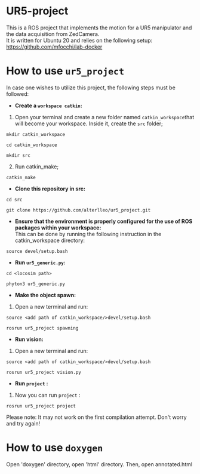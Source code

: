 # UR5-project
This is a ROS project that implements the motion for a UR5 manipulator and the data acquisition from ZedCamera.  
It is written for Ubuntu 20 and relies on the following setup: https://github.com/mfocchi/lab-docker
# How to use  ```ur5_project```
In case one wishes to utilize this project, the following steps must be followed:  
- **Create a ```workspace catkin```:**
1. Open your terminal and create a new folder named ```catkin_workspace```that will become your workspace. Inside it, create the ```src``` folder;
```
mkdir catkin_workspace
```
```
cd catkin_workspace
```
```
mkdir src
```  
2. Run catkin_make;
```
catkin_make
``` 
- **Clone this repository in src:**
```
cd src
```
```
git clone https://github.com/alterlleo/ur5_project.git
```
- **Ensure that the environment is properly configured for the use of ROS packages within your workspace:**  
This can be done by running the following instruction in the catkin_workspace directory:
```
source devel/setup.bash
```
- **Run ```ur5_generic.py```:**
```
cd <locosim path>
```
```
phyton3 ur5_generic.py
```
- **Make the object spawn:**
1. Open a new terminal and run:  
```
source <add path of catkin_workspace/>devel/setup.bash
```
```
rosrun ur5_project spawning
```
- **Run vision:**
1. Open a new terminal and run:
```
source <add path of catkin_workspace/>devel/setup.bash
``` 
```
rosrun ur5_project vision.py
```
- **Run ```project``` :**
1. Now you can run ```project``` :
```
rosrun ur5_project project
```
Please note: It may not work on the first compilation attempt. Don't worry and try again!
# How to use  ```doxygen```
Open 'doxygen' directory, open 'html' directory.
Then, open annotated.html
